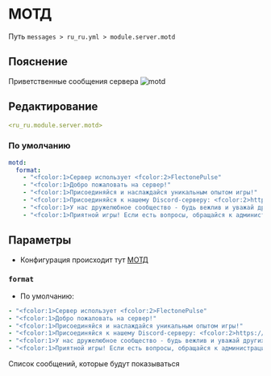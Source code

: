 # МОТД
Путь `messages > ru_ru.yml > module.server.motd`

## Пояснение
Приветственные сообщения сервера
![motd](/motd.png)

## Редактирование
```yaml
<ru_ru.module.server.motd>
```

### По умолчанию
```yaml
motd:
  format:
    - "<fcolor:1>Сервер использует <fcolor:2>FlectonePulse"
    - "<fcolor:1>Добро пожаловать на сервер!"
    - "<fcolor:1>Присоединяйся и наслаждайся уникальным опытом игры!"
    - "<fcolor:1>Присоединяйся к нашему Discord-серверу: <fcolor:2>https://discord.flectone.net"
    - "<fcolor:1>У нас дружелюбное сообщество - будь вежлив и уважай других!"
    - "<fcolor:1>Приятной игры! Если есть вопросы, обращайся к администрации"
```

## Параметры

- Конфигурация происходит тут [МОТД](/ru/config/module/server/motd/)

### `format`
- По умолчанию:
```yaml
- "<fcolor:1>Сервер использует <fcolor:2>FlectonePulse"
- "<fcolor:1>Добро пожаловать на сервер!"
- "<fcolor:1>Присоединяйся и наслаждайся уникальным опытом игры!"
- "<fcolor:1>Присоединяйся к нашему Discord-серверу: <fcolor:2>https://discord.flectone.net"
- "<fcolor:1>У нас дружелюбное сообщество - будь вежлив и уважай других!"
- "<fcolor:1>Приятной игры! Если есть вопросы, обращайся к администрации"
```

Список сообщений, которые будут показываться

